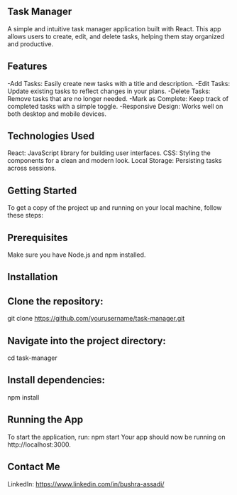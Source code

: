 ## Task Manager
A simple and intuitive task manager application built with React. This app allows users to create, edit, and delete tasks, helping them stay organized and productive.

## Features
-Add Tasks: Easily create new tasks with a title and description.
-Edit Tasks: Update existing tasks to reflect changes in your plans.
-Delete Tasks: Remove tasks that are no longer needed.
-Mark as Complete: Keep track of completed tasks with a simple toggle.
-Responsive Design: Works well on both desktop and mobile devices.

## Technologies Used
React: JavaScript library for building user interfaces.
CSS: Styling the components for a clean and modern look.
Local Storage: Persisting tasks across sessions.

## Getting Started
To get a copy of the project up and running on your local machine, follow these steps:

## Prerequisites
Make sure you have Node.js and npm installed.

## Installation

## Clone the repository:
git clone https://github.com/yourusername/task-manager.git

## Navigate into the project directory:
cd task-manager

## Install dependencies:
npm install

## Running the App
To start the application, run:
npm start
Your app should now be running on http://localhost:3000.


## Contact Me
LinkedIn: https://www.linkedin.com/in/bushra-assadi/
